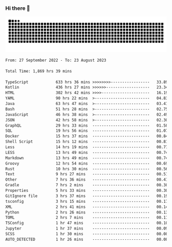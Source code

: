 ### Hi there 👋

<picture>
  <source media="(prefers-color-scheme: dark)" srcset="https://raw.githubusercontent.com/heyline/heyline/output/github-contribution-grid-snake-dark.svg">
  <source media="(prefers-color-scheme: light)" srcset="https://raw.githubusercontent.com/heyline/heyline/output/github-contribution-grid-snake.svg">
  <img alt="github contribution grid snake animation" src="https://raw.githubusercontent.com/heyline/heyline/output/github-contribution-grid-snake.svg">
</picture>

<!--START_SECTION:waka-->

```txt
From: 27 September 2022 - To: 23 August 2023

Total Time: 1,869 hrs 39 mins

TypeScript            633 hrs 36 mins >>>>>>>>-----------------   33.89 %
Kotlin                436 hrs 27 mins >>>>>>-------------------   23.34 %
HTML                  302 hrs 42 mins >>>>---------------------   16.19 %
YAML                  90 hrs 22 mins  >------------------------   04.83 %
Java                  63 hrs 47 mins  >------------------------   03.41 %
Bash                  51 hrs 28 mins  >------------------------   02.75 %
JavaScript            46 hrs 38 mins  >------------------------   02.49 %
JSON                  42 hrs 58 mins  >------------------------   02.30 %
GraphQL               29 hrs 33 mins  -------------------------   01.58 %
SQL                   19 hrs 56 mins  -------------------------   01.07 %
Docker                15 hrs 37 mins  -------------------------   00.84 %
Shell Script          15 hrs 12 mins  -------------------------   00.81 %
Less                  14 hrs 19 mins  -------------------------   00.77 %
LESS                  13 hrs 49 mins  -------------------------   00.74 %
Markdown              13 hrs 49 mins  -------------------------   00.74 %
Groovy                12 hrs 54 mins  -------------------------   00.69 %
Rust                  10 hrs 30 mins  -------------------------   00.56 %
Text                  9 hrs 27 mins   -------------------------   00.51 %
Other                 7 hrs 36 mins   -------------------------   00.41 %
Gradle                7 hrs 2 mins    -------------------------   00.38 %
Properties            5 hrs 33 mins   -------------------------   00.30 %
GitIgnore file        3 hrs 37 mins   -------------------------   00.19 %
tsconfig              3 hrs 15 mins   -------------------------   00.17 %
XML                   2 hrs 41 mins   -------------------------   00.14 %
Python                2 hrs 26 mins   -------------------------   00.13 %
TOML                  2 hrs 7 mins    -------------------------   00.11 %
TSConfig              1 hr 47 mins    -------------------------   00.10 %
Jupyter               1 hr 37 mins    -------------------------   00.09 %
SCSS                  1 hr 30 mins    -------------------------   00.08 %
AUTO_DETECTED         1 hr 26 mins    -------------------------   00.08 %
```

<!--END_SECTION:waka-->

